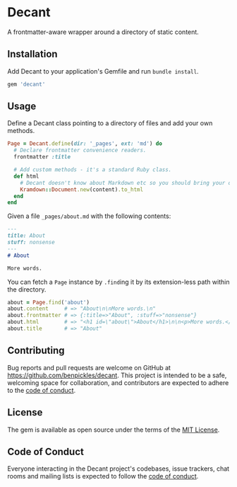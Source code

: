 # Decant

A frontmatter-aware wrapper around a directory of static content.

## Installation

Add Decant to your application's Gemfile and run `bundle install`.

```ruby
gem 'decant'
```

## Usage

Define a Decant class pointing to a directory of files and add your own methods.

```ruby
Page = Decant.define(dir: '_pages', ext: 'md') do
  # Declare frontmatter convenience readers.
  frontmatter :title

  # Add custom methods - it's a standard Ruby class.
  def html
    # Decant doesn't know about Markdown etc so you should bring your own.
    Kramdown::Document.new(content).to_html
  end
end
```

Given a file `_pages/about.md` with the following contents:

```markdown
---
title: About
stuff: nonsense
---
# About

More words.
```

You can fetch a `Page` instance by `.find`ing it by its extension-less path within the directory.

```ruby
about = Page.find('about')
about.content     # => "About\n\nMore words.\n"
about.frontmatter # => {:title=>"About", :stuff=>"nonsense"}
about.html        # => "<h1 id=\"about\">About</h1>\n\n<p>More words.</p>\n"
about.title       # => "About"
```

## Contributing

Bug reports and pull requests are welcome on GitHub at https://github.com/benpickles/decant. This project is intended to be a safe, welcoming space for collaboration, and contributors are expected to adhere to the [code of conduct](https://github.com/benpickles/decant/blob/main/CODE_OF_CONDUCT.md).

## License

The gem is available as open source under the terms of the [MIT License](https://opensource.org/licenses/MIT).

## Code of Conduct

Everyone interacting in the Decant project's codebases, issue trackers, chat rooms and mailing lists is expected to follow the [code of conduct](https://github.com/benpickles/decant/blob/main/CODE_OF_CONDUCT.md).
